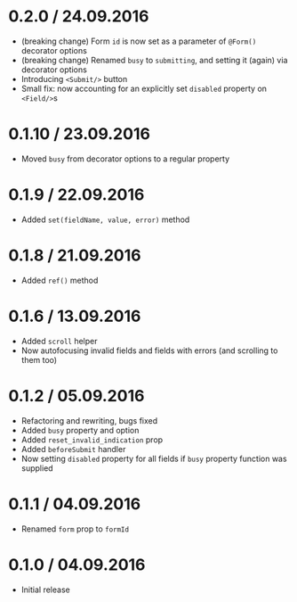 0.2.0 / 24.09.2016
==================

  * (breaking change) Form `id` is now set as a parameter of `@Form()` decorator options
  * (breaking change) Renamed `busy` to `submitting`, and setting it (again) via decorator options
  * Introducing `<Submit/>` button
  * Small fix: now accounting for an explicitly set `disabled` property on `<Field/>`s

0.1.10 / 23.09.2016
==================

  * Moved `busy` from decorator options to a regular property

0.1.9 / 22.09.2016
==================

  * Added `set(fieldName, value, error)` method

0.1.8 / 21.09.2016
==================

  * Added `ref()` method

0.1.6 / 13.09.2016
==================

  * Added `scroll` helper
  * Now autofocusing invalid fields and fields with errors (and scrolling to them too)

0.1.2 / 05.09.2016
==================

  * Refactoring and rewriting, bugs fixed
  * Added `busy` property and option
  * Added `reset_invalid_indication` prop
  * Added `beforeSubmit` handler
  * Now setting `disabled` property for all fields if `busy` property function was supplied

0.1.1 / 04.09.2016
==================

  * Renamed `form` prop to `formId`

0.1.0 / 04.09.2016
==================

  * Initial release